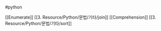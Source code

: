---
---
#python 

[[Enumerate]]
[[3. Resource/Python/문법/기타/join]]
[[Comprehension]]
[[3. Resource/Python/문법/기타/sort]]
